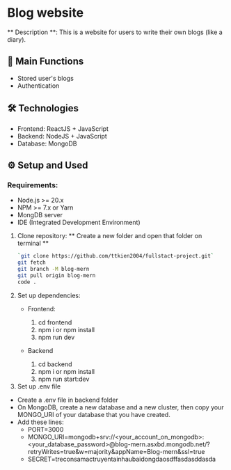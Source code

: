 # Blog website
** Description **: This is a website for users to write their own blogs (like a diary).

## 🚀 Main Functions
- Stored user's blogs
- Authentication

## 🛠 Technologies
- Frontend: ReactJS + JavaScript
- Backend: NodeJS + JavaScript
- Database: MongoDB

## ⚙️ Setup and Used

### Requirements:
- Node.js >= 20.x
- NPM >= 7.x or Yarn
- MongDB server
- IDE (Integrated Development Environment)
1. Clone repository:
** Create a new folder and open that folder on terminal **
     ```bash
     `git clone https://github.com/ttkien2004/fullstact-project.git`
     git fetch
     git branch -M blog-mern
     git pull origin blog-mern
     code .     
3. Set up dependencies:
   - Frontend:
       1. cd frontend
       2. npm i or npm install
       3. npm run dev
       
   - Backend
       1. cd backend
       2. npm i or npm install
       3. npm run start:dev
4. Set up .env file
- Create a .env file in backend folder
- On MongoDB, create a new database and a new cluster, then copy your MONGO_URI of your database that you have created.
- Add these lines:
  - PORT=3000
  - MONGO_URI=mongodb+srv://<your_account_on_mongodb>:<your_database_password>@blog-mern.asxbd.mongodb.net/?retryWrites=true&w=majority&appName=Blog-mern&ssl=true
  - SECRET=treconsamactruyentainhaubaidongdaosdffasdasddasda
